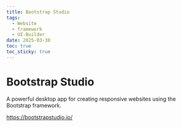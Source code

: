 ```yaml
---
title: Bootstrap Studio
tags:
  - Website
  - framework
  - UI-Builder
date: 2025-03-30
toc: true
toc_sticky: true
---
```


# Bootstrap Studio
A powerful desktop app for creating responsive websites using the Bootstrap framework.

https://bootstrapstudio.io/